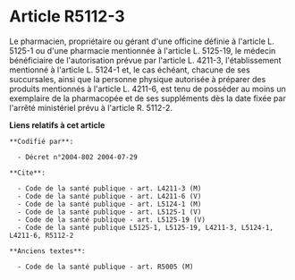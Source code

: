 # Article R5112-3

Le pharmacien, propriétaire ou gérant d'une officine définie à l'article L. 5125-1 ou d'une pharmacie mentionnée à l'article
L. 5125-19, le médecin bénéficiaire de l'autorisation prévue par l'article L. 4211-3, l'établissement mentionné à l'article
L. 5124-1 et, le cas échéant, chacune de ses succursales, ainsi que la personne physique autorisée à préparer des produits
mentionnés à l'article L. 4211-6, est tenu de posséder au moins un exemplaire de la pharmacopée et de ses suppléments dès la
date fixée par l'arrêté ministériel prévu à l'article R. 5112-2.

**Liens relatifs à cet article**

	**Codifié par**:

	  - Décret n°2004-802 2004-07-29

	**Cite**:

	  - Code de la santé publique - art. L4211-3 (M)
	  - Code de la santé publique - art. L4211-6 (V)
	  - Code de la santé publique - art. L5124-1 (M)
	  - Code de la santé publique - art. L5125-1 (V)
	  - Code de la santé publique - art. L5125-19 (V)
	  - Code de la santé publique L5125-1, L5125-19, L4211-3, L5124-1, L4211-6, R5112-2

	**Anciens textes**:

	  - Code de la santé publique - art. R5005 (M)
